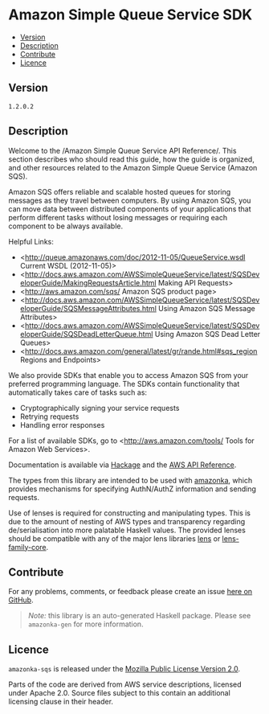 # Amazon Simple Queue Service SDK

* [Version](#version)
* [Description](#description)
* [Contribute](#contribute)
* [Licence](#licence)


## Version

`1.2.0.2`


## Description

Welcome to the /Amazon Simple Queue Service API Reference/. This section
describes who should read this guide, how the guide is organized, and
other resources related to the Amazon Simple Queue Service (Amazon SQS).

Amazon SQS offers reliable and scalable hosted queues for storing
messages as they travel between computers. By using Amazon SQS, you can
move data between distributed components of your applications that
perform different tasks without losing messages or requiring each
component to be always available.

Helpful Links:

-   <http://queue.amazonaws.com/doc/2012-11-05/QueueService.wsdl Current WSDL (2012-11-05)>
-   <http://docs.aws.amazon.com/AWSSimpleQueueService/latest/SQSDeveloperGuide/MakingRequestsArticle.html Making API Requests>
-   <http://aws.amazon.com/sqs/ Amazon SQS product page>
-   <http://docs.aws.amazon.com/AWSSimpleQueueService/latest/SQSDeveloperGuide/SQSMessageAttributes.html Using Amazon SQS Message Attributes>
-   <http://docs.aws.amazon.com/AWSSimpleQueueService/latest/SQSDeveloperGuide/SQSDeadLetterQueue.html Using Amazon SQS Dead Letter Queues>
-   <http://docs.aws.amazon.com/general/latest/gr/rande.html#sqs_region Regions and Endpoints>

We also provide SDKs that enable you to access Amazon SQS from your
preferred programming language. The SDKs contain functionality that
automatically takes care of tasks such as:

-   Cryptographically signing your service requests
-   Retrying requests
-   Handling error responses

For a list of available SDKs, go to
<http://aws.amazon.com/tools/ Tools for Amazon Web Services>.

Documentation is available via [Hackage](http://hackage.haskell.org/package/amazonka-sqs)
and the [AWS API Reference](http://docs.aws.amazon.com/AWSSimpleQueueService/latest/APIReference/Welcome.html).

The types from this library are intended to be used with [amazonka](http://hackage.haskell.org/package/amazonka),
which provides mechanisms for specifying AuthN/AuthZ information and sending requests.

Use of lenses is required for constructing and manipulating types.
This is due to the amount of nesting of AWS types and transparency regarding
de/serialisation into more palatable Haskell values.
The provided lenses should be compatible with any of the major lens libraries
[lens](http://hackage.haskell.org/package/lens) or [lens-family-core](http://hackage.haskell.org/package/lens-family-core).

## Contribute

For any problems, comments, or feedback please create an issue [here on GitHub](https://github.com/brendanhay/amazonka/issues).

> _Note:_ this library is an auto-generated Haskell package. Please see `amazonka-gen` for more information.


## Licence

`amazonka-sqs` is released under the [Mozilla Public License Version 2.0](http://www.mozilla.org/MPL/).

Parts of the code are derived from AWS service descriptions, licensed under Apache 2.0.
Source files subject to this contain an additional licensing clause in their header.
